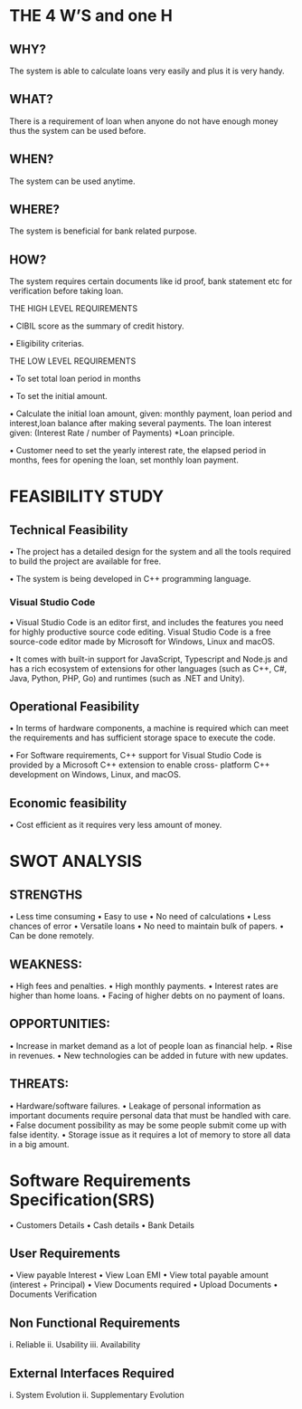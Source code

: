 # THE 4 W’S and one H

## WHY? 

The system is able to calculate loans very easily and plus it is very handy.

## WHAT? 

There is a requirement of loan when anyone do not have enough money thus the system can be used before.

## WHEN? 

The system can be used anytime.

## WHERE? 

The system is beneficial for bank related purpose.

## HOW? 

The system requires certain documents like id proof, bank statement etc for verification before taking loan.

THE HIGH LEVEL REQUIREMENTS

• CIBIL score as the summary of credit history.

• Eligibility criterias.

THE LOW LEVEL REQUIREMENTS

• To set total loan period in months

• To set the initial amount.

• Calculate the initial loan amount, given: monthly payment, loan period and interest,loan balance after making several payments. 
  The loan interest given: (Interest Rate / number of Payments) *Loan principle.

• Customer need to set the yearly interest rate, the elapsed period in months, fees for opening the loan, set monthly loan payment.

# FEASIBILITY STUDY

## Technical Feasibility
• The project has a detailed design for the system and all the tools required to build the project are available for free.

• The system is being developed in C++ programming language.

### Visual Studio Code

• Visual Studio Code is an editor first, and includes the features you need for highly productive source code editing. 
  Visual Studio Code is a free source-code editor made by Microsoft for Windows, Linux and macOS.
  
• It comes with built-in support for JavaScript, Typescript and Node.js and has a rich ecosystem of extensions for other
languages (such as C++, C#, Java, Python, PHP, Go) and runtimes (such as .NET and Unity).

## Operational Feasibility

• In terms of hardware components, a machine is required which can meet the requirements and has sufficient storage space
to execute the code.

• For Software requirements, C++ support for Visual Studio Code is provided by a Microsoft C++ extension to enable cross-
platform C++ development on Windows, Linux, and macOS.

## Economic feasibility

• Cost efficient as it requires very less amount of money.

# SWOT ANALYSIS

## STRENGTHS

• Less time consuming
• Easy to use
• No need of calculations
• Less chances of error
• Versatile loans
• No need to maintain bulk of papers.
• Can be done remotely.

## WEAKNESS:

• High fees and penalties.
• High monthly payments.
• Interest rates are higher than home loans.
• Facing of higher debts on no payment of loans.

## OPPORTUNITIES:

• Increase in market demand as a lot of people loan as financial help.
• Rise in revenues.
• New technologies can be added in future with new updates.

## THREATS:

• Hardware/software failures.
• Leakage of personal information as important documents require personal data that must be handled with care.
• False document possibility as may be some people submit come up with false identity.
• Storage issue as it requires a lot of memory to store all data in a big amount.

# Software Requirements Specification(SRS)

• Customers Details
• Cash details
• Bank Details

## User Requirements

• View payable Interest
• View Loan EMI
• View total payable amount (interest + Principal)
• View Documents required
• Upload Documents
• Documents Verification

## Non Functional Requirements

i. Reliable
ii. Usability
iii. Availability

## External Interfaces Required

i. System Evolution
ii. Supplementary Evolution
